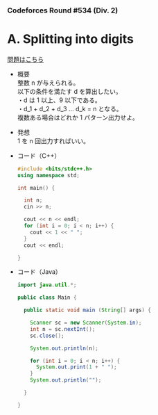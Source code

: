 ### Codeforces Round #534 (Div. 2)

# A. Splitting into digits

  [問題はこちら](https://codeforces.com/problemset/problem/1104/A)
  
- 概要<br>
  整数 n が与えられる。<br>
  以下の条件を満たす d を算出したい。<br>
  ・d は 1 以上、9 以下である。<br>
  ・d_1 + d_2 + d_3 ... d_k = n となる。<br>
  複数ある場合はどれか 1 パターン出力せよ。

  
- 発想<br>
  1 を n 回出力すればいい。
  
  
- コード（C++）

  ```cpp
  #include <bits/stdc++.h>
  using namespace std;

  int main() {

    int n;
    cin >> n;

    cout << n << endl;
    for (int i = 0; i < n; i++) {
      cout << 1 << " ";
    }
    cout << endl;

  }
  ```
  
- コード（Java）

  ```java
  import java.util.*;

  public class Main {

    public static void main (String[] args) {

      Scanner sc = new Scanner(System.in);
      int n = sc.nextInt();
      sc.close();

      System.out.println(n);

      for (int i = 0; i < n; i++) {
        System.out.print(1 + " ");
      }
      System.out.println("");

    }

  }
  ```
    